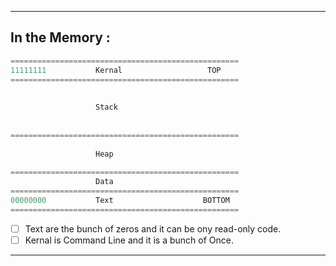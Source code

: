 - - -
## In the Memory : 

```c
===================================================  
11111111           Kernal                   TOP  
===================================================  
  
  
                   Stack  
  
  
===================================================  
  
                   Heap  
  
===================================================  
                   Data  
===================================================  
00000000           Text                    BOTTOM  
===================================================
```

- [ ] Text are the bunch of zeros and it can be ony read-only code.
- [ ] Kernal is Command Line and it is a bunch of Once.

- - -

